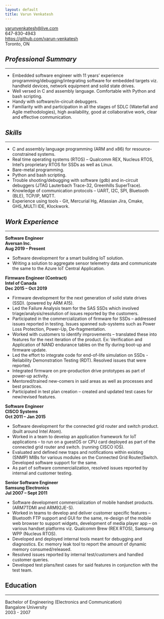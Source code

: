 ```yaml
---
layout: default
title: Varun Venkatesh
---
```


varunvenkatesh@live.com  
647-830-4943  
https://github.com/varun-venkatesh  
Toronto, ON  

***Professional Summary***  
---  
***  
* Embedded software engineer with 11 years’ experience programming/debugging/integrating software for embedded targets viz. handheld devices, network equipment and solid state drives.  
* Well versed in C and assembly language. Comfortable with Python and bash scripting.  
* Handy with software/in-circuit debuggers.  
* Familiarity with and participation in all the stages of SDLC (Waterfall and Agile methodologies), high availability, good at collaborative work, clear and effective communication.  

***Skills***  
---  
***  
* C and assembly language programming (ARM and x86) for resource-constrained systems.  
* Real time operating systems (RTOS) – Qualcomm REX, Nucleus RTOS, Intel’s proprietary RTOS for SSDs as well as Linux.  
* Bare-metal programming.  
* Python and bash scripting.  
* Trouble shooting/debugging with software (gdb) and in-circuit debuggers (JTAG Lauterbach Trace-32, Greenhills SuperTrace).  
* Knowledge of communication protocols – UART, I2C, SPI, Bluetooth (BLE), TCP/IP, MQTT.  
* Experience using tools - Git, Mercurial Hg, Atlassian Jira, Cmake, GHS_MULTI IDE, Klockwork.  

***Work Experience***  
---  
***    
**Software Engineer**  
**Aversan Inc.**  
**Aug 2019 – Present**  

* Software development for a smart building IoT solution.  
* Writing a solution to aggregate sensor telemetry data and communicate the same to the Azure IoT Central Application.  

**Firmware Engineer (Contract)**  
**Intel of Canada**  
**Dec 2015 – Oct 2019**  
* Firmware development for the next generation of solid state drives (SSD). (powered by ARM A15).  
* Led the Failure Analysis team for the SAS SSDs which involved triage/analysis/resolution of issues reported by the customers.  
* Participated in the commercialization of firmware for SSDs – addressed issues reported in testing. Issues spanned sub-systems such as Power Loss Protection, Power-Up, De-fragmentation.  
* Worked with customers to identify improvements – translated these into features for the next iteration of the product. Ex: Verification and Application of NAND endurance tables on the fly during boot-up and firmware update.  
* Led the effort to integrate code for end-of-life simulation on SSDs - Reliability Demonstration Testing (RDT). Resolved issues that were reported.  
* Integrated firmware on pre-production drive prototypes as part of power-up activity.  
* Mentored/trained new-comers in said areas as well as processes and best practices.  
* Participated in test plan creation – created and updated test cases for new/revised features.  

**Software Engineer**  
**CISCO Systems**  
**Oct 2011 – Jan 2015**  
* Software development for the connected grid router and switch product. (built around Intel Atom).  
* Worked in a team to develop an application framework for IoT applications – to run on a guestOS or CPU card deployed as part of the connected grid router and switch. (running CISCO IOS).  
* Evaluated and defined new traps and notifications within existing (SNMP) MIBs for various modules on the Connected Grid Router/Switch. Developed software support for the same.  
* As part of software commercialization, resolved issues reported by internal and customer testing.  

**Senior Software Engineer**  
**Samsung Electronics**  
**Jul 2007 – Sept 2011**  
* Software development commercialization of mobile handset products. (ARM7TDMI and ARM92JE-S).  
* Worked in teams to develop and deliver customer specific features – Bluetooth FTP support and GUI for the same, re-design of the mobile web browser to support widgets, development of media player app – on various handset platforms viz. Qualcomm Brew (REX RTOS), Samsung WPP (Nucleus RTOS).  
* Developed and deployed internal tools meant for debugging and diagnostics. Ex: memory leak tool to report the amount of dynamic memory consumed/released.  
* Resolved issues reported by internal test/customers and handled customer queries.  
* Developed test plans/test cases for said features in conjunction with the test team.  

**Education**  
---  
***  
Bachelor of Engineering (Electronics and Communication)  
Bangalore University  
2003 - 2007
